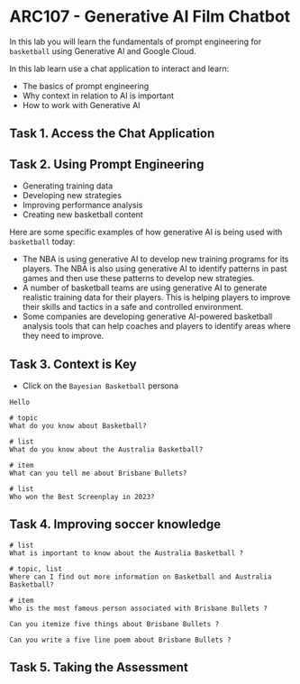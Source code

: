 # ARC107 - Generative AI Film Chatbot

In this lab you will learn the fundamentals of prompt engineering for `basketball` using Generative AI and Google Cloud.

In this lab learn use a chat application to interact and learn:

* The basics of prompt engineering
* Why context in relation to AI is important
* How to work with Generative AI

## Task 1. Access the Chat Application

## Task 2. Using Prompt Engineering

* Generating training data
* Developing new strategies
* Improving performance analysis
* Creating new basketball content

Here are some specific examples of how generative AI is being used with `basketball` today:

* The NBA is using generative AI to develop new training programs for its players. The NBA is also using generative AI to identify patterns in past games and then use these patterns to develop new strategies.
* A number of basketball teams are using generative AI to generate realistic training data for their players. This is helping players to improve their skills and tactics in a safe and controlled environment.
* Some companies are developing generative AI-powered basketball analysis tools that can help coaches and players to identify areas where they need to improve.

## Task 3. Context is Key

* Click on the `Bayesian Basketball` persona

```text
Hello

# topic
What do you know about Basketball?

# list
What do you know about the Australia Basketball?

# item
What can you tell me about Brisbane Bullets?

# list
Who won the Best Screenplay in 2023?
```

## Task 4. Improving soccer knowledge

```text
# list
What is important to know about the Australia Basketball ?

# topic, list
Where can I find out more information on Basketball and Australia Basketball?

# item
Who is the most famous person associated with Brisbane Bullets ?

Can you itemize five things about Brisbane Bullets ?

Can you write a five line poem about Brisbane Bullets ?
```

## Task 5. Taking the Assessment
